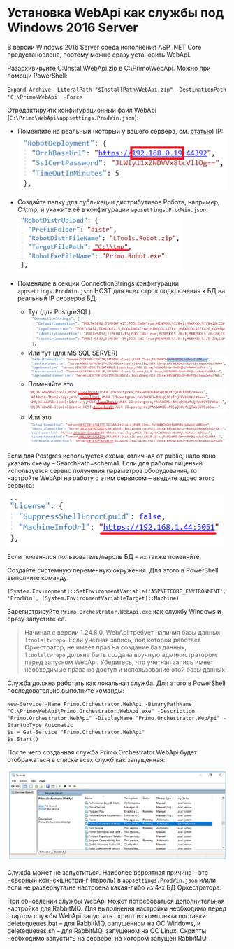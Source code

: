 # Установка WebApi как службы под Windows 2016 Server

В версии Windows 2016 Server среда исполнения ASP .NET Core предустановлена, поэтому можно сразу установить WebApi. 

Разархивируйте C:\Install\WebApi.zip в C:\Primo\WebApi. Можно при помощи PowerShell:

`Expand-Archive -LiteralPath "$InstallPath\WebApi.zip" -DestinationPath 'C:\Primo\WebApi' -Force`

Отредактируйтк конфигурационный файл WebApi (`C:\Primo\WebApi\appsettings.ProdWin.json`):  

- Поменяйте на реальный (который у вашего сервера, см. [статью](http://docs.primo-rpa.ru/primo-rpa/orchestrator-new/install/windows/nginx-windows)) IP:  
![](../../resources/install/windows/webapi-1.PNG)

- Создайте папку для публикации дистрибутивов Робота, например, C:\tmp, и укажите её в конфигурации `appsettings.ProdWin.json`:  
![](../../resources/install/windows/webapi-2.PNG)

- Поменяйте в секции ConnectionStrings конфигурации `appsettings.ProdWin.json` HOST для всех строк подключения к БД на реальный IP серверов БД:
    - Тут (для PostgreSQL)  
    ![](../../resources/install/windows/webapi-3.PNG)  
    - Или тут (для MS SQL SERVER)  
    ![](../../resources/install/windows/webapi-4.PNG)  
    - Поменяйте это   
    ![](../../resources/install/windows/webapi-5.PNG)  
    - Или это  
    ![](../../resources/install/windows/webapi-6.PNG)

Если для Postgres используется схема, отличная от public, надо явно указать схему –  SearchPath=schema1.
Если для работы лицензий используется сервис получения параметров оборудования, то настройте WebApi на работу с этим сервисом – введите адрес этого сервиса:

![](../../resources/install/windows/webapi-7.PNG)

Если поменялся пользователь/пароль БД – их также поиеняйте.

Создайте системную переменную окружения. Для этого в PowerShell выполните команду:  
```
[System.Environment]::SetEnvironmentVariable('ASPNETCORE_ENVIRONMENT', 'ProdWin', [System.EnvironmentVariableTarget]::Machine)
```
Зарегистрируйте `Primo.Orchestrator.WebApi.exe` как службу Windows и сразу запустите её. 

> Начиная с версии 1.24.8.0, WebApi требует наличия базы данных `ltoolsltwrepo`. Если учетная запись, под которой работает Оркестратор, не имеет прав на создание баз данных, `ltoolsltwrepo`
должна быть создана вручную администратором перед запуском WebApi. Убедитесь, что учетная запись имеет необходимые права на доступ и использование этой базы данных.

Служба должна работать как локальная служба. Для этого в PowerShell последовательно выполните команды:
```
New-Service -Name Primo.Orchestrator.WebApi -BinaryPathName "C:\Primo\WebApi\Primo.Orchestrator.WebApi.exe" -Description "Primo.Orchestrator.WebApi" -DisplayName "Primo.Orchestrator.WebApi" -StartupType Automatic 
$s = Get-Service "Primo.Orchestrator.WebApi"
$s.Start()
```
После чего созданная служба Primo.Orchestrator.WebApi будет отображаться в списке всех служб как запущенная:

![](../../resources/install/windows/webapi-8.PNG)

Служба может не запуститься. Наиболее вероятная причина – это неверный коннекшнстринг (пароль) в `appsettings.ProdWin.json` и/или если не развернута/не настроена какая-либо из 4-х БД Оркестратора.

При обновлении службы WebApi может потребоваться дополнительная настройка для RabbitMQ. Для выполнения настройки необходимо перед стартом службы WebApi запустить скрипт из комплекта поставки: deletequeues.bat – для RabbitMQ, запущенном на ОС Windows, и deletequeues.sh – для RabbitMQ, запущеном на ОС Linux. Скрипты необходимо запустить на сервере, на котором запущен RabbitMQ. 
